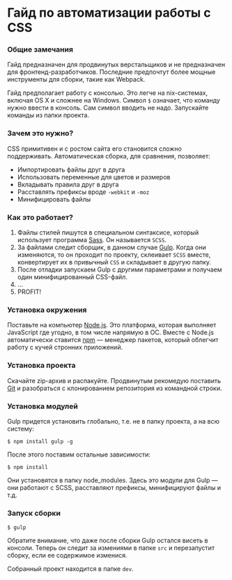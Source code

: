 # Гайд по автоматизации работы с CSS

### Общие замечания

Гайд предназначен для продвинутых верстальщиков и не предназначен для фронтенд-разработчиков. Последние предпочтут более мощные инструменты для сборки, такие как Webpack.

Гайд предполагает работу с консолью. Это легче на nix-системах, включая OS X и сложнее на Windows. Символ `$` означает, что команду нужно ввести в консоль. Сам символ вводить не надо. Запускайте команды из папки проекта.

### Зачем это нужно?

CSS примитивен и с ростом сайта его становится сложно поддерживать. Автоматическая сборка, для сравнения, позволяет:
* Импортировать файлы друг в друга
* Использовать переменные для цветов и размеров
* Вкладывать правила друг в друга
* Расставлять префиксы вроде `-webkit` и `-moz`
* Минифицировать файлы
 
### Как это работает?
1. Файлы стилей пишутся в специальном синтаксисе, который использует программа [Sass](http://sass-lang.com). Он называется `SCSS`.
2. За файлами следит сборщик, в данном случае [Gulp](http://gulpjs.com). Когда они изменяются, то он проходит по проекту, склеивает `SCSS` вместе, конвертирует их в привычный `CSS` и складывает в другую папку.
3. После отладки запускаем Gulp с другими параметрами и получаем один минифицированный CSS-файл.
4. ...
5. PROFIT!

### Установка окружения

Поставьте на компьютер [Node.js](https://nodejs.org/en/). Это платформа, которая выполняет JavaScript где угодно, в том числе напрямую в ОС. Вместе с Node.js автоматически ставится [npm](https://www.npmjs.com) — менеджер пакетов, который облегчит работу с кучей стронних приложений.

### Установка проекта

Скачайте zip-архив и распакуйте. Продвинутым рекомедую поставить [Git](https://git-scm.com) и разобраться с клонированием репозитория из командной строки.

### Установка модулей

Gulp придется установить глобально, т.е. не в папку проекта, а на всю систему:
```
$ npm install gulp -g
```

После этого поставим остальные зависимости:
```
$ npm install
```

Они установятся в папку node_modules. Здесь это модули для Gulp — они работают с SCSS, расставляют префиксы, минифицируют файлы и т.д.

### Запуск сборки

```
$ gulp
```
Обратите внимание, что даже после сборки Gulp остался висеть в консоли. Теперь он следит за измениями в папке `src` и перезапустит сборку, если ее содержимое изменися.

Собранный проект находится в папке `dev`.

